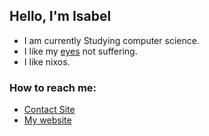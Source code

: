 ## Hello, I'm Isabel
- I am currently Studying computer science.
- I like my [eyes](https://github.com/catppuccin/catppuccin) not suffering.
- I like nixos.

### How to reach me:
- [Contact Site](https://isabel.contact)
- [My website](https://isabelroses.com)
